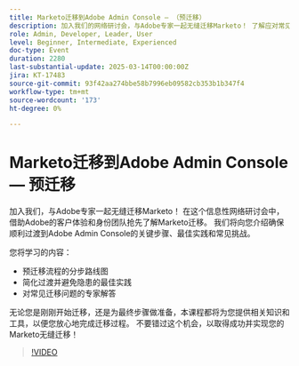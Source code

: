 ```yaml
---
title: Marketo迁移到Adobe Admin Console — （预迁移）
description: 加入我们的网络研讨会，与Adobe专家一起无缝迁移Marketo！ 了解应对常见挑战的关键步骤、最佳实践和解决方案。 使自己熟悉如何放心地浏览Adobe Admin Console。 不要错过这一简化过渡和避免隐患的机会！
role: Admin, Developer, Leader, User
level: Beginner, Intermediate, Experienced
doc-type: Event
duration: 2280
last-substantial-update: 2025-03-14T00:00:00Z
jira: KT-17483
source-git-commit: 93f42aa274bbe58b7996eb09582cb353b1b347f4
workflow-type: tm+mt
source-wordcount: '173'
ht-degree: 0%

---
```



# Marketo迁移到Adobe Admin Console — 预迁移

加入我们，与Adobe专家一起无缝迁移Marketo！
在这个信息性网络研讨会中，借助Adobe的客户体验和身份团队抢先了解Marketo迁移。 我们将向您介绍确保顺利过渡到Adobe Admin Console的关键步骤、最佳实践和常见挑战。

您将学习的内容：

- 预迁移流程的分步路线图
- 简化过渡并避免隐患的最佳实践
- 对常见迁移问题的专家解答

无论您是刚刚开始迁移，还是为最终步骤做准备，本课程都将为您提供相关知识和工具，以便您放心地完成迁移过程。 不要错过这个机会，以取得成功并实现您的Marketo无缝迁移！

>[!VIDEO](https://video.tv.adobe.com/v/3449712/?learn=on&enablevpops)
